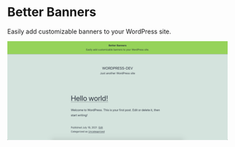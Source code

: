 # Better Banners

Easily add customizable banners to your WordPress site.

!['Better Banner thumbnail'](thumbnail.png)